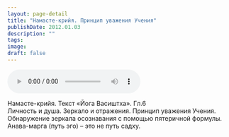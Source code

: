 ```yaml
---
layout: page-detail
title: "Намасте-крийя. Принцип уважения Учения"
publishDate: 2012.01.03
description: ""
tags:
image:
draft: false
---
```


<audio title="2012.01.03 - Намасте-крийя. Принцип уважения Учения.mp3" src="/upload/iblock/eb8/eb8a7285a0b14921c09475c88539cdfd.mp3" controls=""></audio>

 Намасте-крийя. Текст «Йога Васиштха». Гл.6   
 Личность и душа. Зеркало и отражения. Принцип уважения Учения.  
 Обнаружение зеркала осознавания с помощью пятеричной формулы.  
 Анава-марга (путь эго) – это не путь садху.  

  
